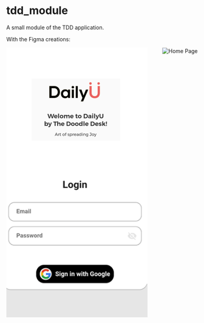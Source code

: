 # tdd_module

A small module of the TDD application. 

With the Figma creations:

<img align="left" src="assets/LoginFinal.png" alt="Login Screen"> 
<img align="right" src="assests/HomeScreen.png" alt="Home Page">
